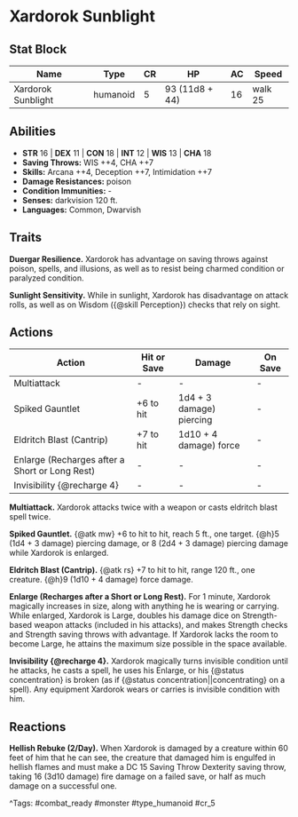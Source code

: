 # Xardorok Sunblight

## Stat Block

| Name | Type | CR | HP | AC | Speed |
|------|------|----|----|----|-------|
| Xardorok Sunblight | humanoid | 5 | 93 (11d8 + 44) | 16 | walk 25 |

## Abilities

- **STR** 16 | **DEX** 11 | **CON** 18 | **INT** 12 | **WIS** 13 | **CHA** 18
- **Saving Throws:** WIS ++4, CHA ++7  
- **Skills:** Arcana ++4, Deception ++7, Intimidation ++7  
- **Damage Resistances:** poison  
- **Condition Immunities:** -  
- **Senses:** darkvision 120 ft.  
- **Languages:** Common, Dwarvish

## Traits

**Duergar Resilience.** Xardorok has advantage on saving throws against poison, spells, and illusions, as well as to resist being charmed condition or paralyzed condition.

**Sunlight Sensitivity.** While in sunlight, Xardorok has disadvantage on attack rolls, as well as on Wisdom ({@skill Perception}) checks that rely on sight.


## Actions

| Action | Hit or Save | Damage | On Save |
|--------|--------------|--------|----------|
| Multiattack | - | - | - |
| Spiked Gauntlet | +6 to hit | 1d4 + 3 damage) piercing | - |
| Eldritch Blast (Cantrip) | +7 to hit | 1d10 + 4 damage) force | - |
| Enlarge (Recharges after a Short or Long Rest) | - | - | - |
| Invisibility {@recharge 4} | - | - | - |

**Multiattack.** Xardorok attacks twice with a weapon or casts eldritch blast spell twice.

**Spiked Gauntlet.** {@atk mw} +6 to hit to hit, reach 5 ft., one target. {@h}5 (1d4 + 3 damage) piercing damage, or 8 (2d4 + 3 damage) piercing damage while Xardorok is enlarged.

**Eldritch Blast (Cantrip).** {@atk rs} +7 to hit to hit, range 120 ft., one creature. {@h}9 (1d10 + 4 damage) force damage.

**Enlarge (Recharges after a Short or Long Rest).** For 1 minute, Xardorok magically increases in size, along with anything he is wearing or carrying. While enlarged, Xardorok is Large, doubles his damage dice on Strength-based weapon attacks (included in his attacks), and makes Strength checks and Strength saving throws with advantage. If Xardorok lacks the room to become Large, he attains the maximum size possible in the space available.

**Invisibility {@recharge 4}.** Xardorok magically turns invisible condition until he attacks, he casts a spell, he uses his Enlarge, or his {@status concentration} is broken (as if {@status concentration||concentrating} on a spell). Any equipment Xardorok wears or carries is invisible condition with him.

## Reactions

**Hellish Rebuke (2/Day).** When Xardorok is damaged by a creature within 60 feet of him that he can see, the creature that damaged him is engulfed in hellish flames and must make a DC 15 Saving Throw Dexterity saving throw, taking 16 (3d10 damage) fire damage on a failed save, or half as much damage on a successful one.



^Tags: #combat_ready #monster #type_humanoid #cr_5
